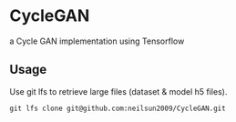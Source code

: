 # CycleGAN
a Cycle GAN implementation using Tensorflow

## Usage
Use git lfs to retrieve large files (dataset & model h5 files).
```
git lfs clone git@github.com:neilsun2009/CycleGAN.git
```
